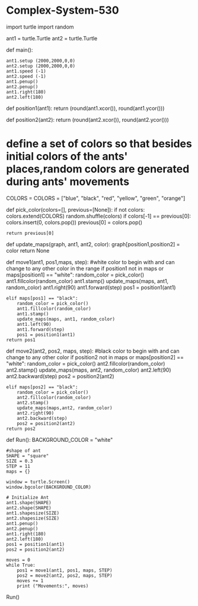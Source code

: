 # Complex-System-530
import turtle
import random

ant1 = turtle.Turtle
ant2 = turtle.Turtle


def main():
    
    ant1.setup (2000,2000,0,0)
    ant2.setup (2000,2000,0,0)
    ant1.speed (-1)
    ant2.speed (-1)
    ant1.penup()
    ant2.penup()
    ant1.right(180)
    ant2.left(180)


def position1(ant1):
    return (round(ant1.xcor()), round(ant1.ycor()))

def position2(ant2):
    return (round(ant2.xcor()), round(ant2.ycor()))
    
 # define a set of colors so that besides initial colors of the ants' places,random colors are generated during ants' movements
COLORS = COLORS = ["blue", "black", "red", "yellow", "green", "orange"]

def pick_color(colors=[], previous=[None]):
    if not colors:
        colors.extend(COLORS)
        random.shuffle(colors)
        if colors[-1] == previous[0]:
            colors.insert(0, colors.pop())
    previous[0] = colors.pop()

    return previous[0]

def update_maps(graph, ant1, ant2, color):
    graph[position1,position2] = color
    return None

def move1(ant1, pos1,maps, step): #white color to begin with and can change to any other color in the range
    if position1 not in maps or maps[position1] == "white":
        random_color = pick_color()
        ant1.fillcolor(random_color)
        ant1.stamp()
        update_maps(maps, ant1, random_color)
        ant1.right(90)
        ant1.forward(step)
        pos1 = position1(ant1)
        
    elif maps[pos1] == "black":
        random_color = pick_color()
        ant1.fillcolor(random_color)
        ant1.stamp()
        update_maps(maps, ant1, random_color)
        ant1.left(90)
        ant1.forward(step)
        pos1 = position1(ant1)
    return pos1

def move2(ant2, pos2, maps, step): #black color to begin with and can change to any other color
    if position2 not in maps or maps[position2] == "white":
        random_color = pick_color()
        ant2.fillcolor(random_color)
        ant2.stamp()
        update_maps(maps, ant2, random_color)
        ant2.left(90)
        ant2.backward(step)
        pos2 = position2(ant2)
        
    elif maps[pos2] == "black":
        random_color = pick_color()
        ant2.fillcolor(random_color)
        ant2.stamp()
        update_maps(maps,ant2, random_color)
        ant2.right(90)
        ant2.backward(step)
        pos2 = position2(ant2)
    return pos2


def Run():
    BACKGROUND_COLOR = "white"

    #shape of ant
    SHAPE = "square"
    SIZE = 0.3
    STEP = 11
    maps = {}

    window = turtle.Screen()
    window.bgcolor(BACKGROUND_COLOR)

    # Initialize Ant
    ant1.shape(SHAPE)
    ant2.shape(SHAPE)
    ant1.shapesize(SIZE)
    ant2.shapesize(SIZE)
    ant1.penup()
    ant2.penup()
    ant1.right(180)
    ant2.left(180)
    pos1 = position1(ant1)
    pos2 = position2(ant2)

    moves = 0
    while True:
        pos1 = move1(ant1, pos1, maps, STEP)
        pos2 = move2(ant2, pos2, maps, STEP)
        moves += 1
        print ("Movements:", moves)

Run()
